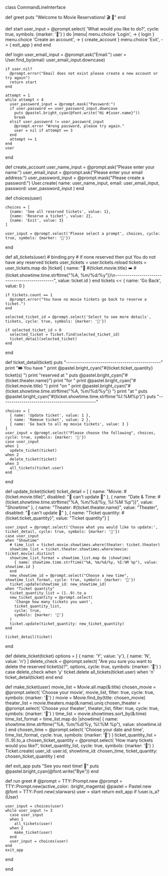 class CommandLineInterface

  def greet
    puts "Welcome to Movie Reservations! 🎬  🍿"
  end

  def start
    user_input = @prompt.select(
      'What would you like to do?',
      cycle: true,
      symbols: {marker: '🍿'}
      ) do |menu|
      menu.choice 'Login', -> { login }
      menu.choice 'Create an account', -> { create_account }
      menu.choice 'Exit', -> { exit_app }
    end
  end

  def login
    user_email_input = @prompt.ask("Email:")
    user = User.find_by(email: user_email_input.downcase)

    if user.nil?
      @prompt.error("Email does not exist please create a new account or try again")
      return start
    end

    attempt = 1
    while attempt < 4
      user_password_input = @prompt.mask("Password:")
      if user.password == user_password_input.downcase
        puts @pastel.bright_cyan(@font.write("Hi #{user.name}"))
        break
      elsif user.password != user_password_input 
        @prompt.error "Wrong password, please try again."
        user = nil if attempt == 3
      end
      attempt += 1
    end
    user
  end

  def create_account
    user_name_input = @prompt.ask("Please enter your name:")
    user_email_input = @prompt.ask("Please enter your email address:")
    user_password_input = @prompt.mask("Please create a password:")
    User.create(
      name: user_name_input,
      email: user_email_input,
      password: user_password_input
    )
  end

  def choices(user)
    
    choices = [
      {name: 'See all reserved tickets', value: 1},
      {name: 'Reserve a ticket', value: 2},
      {name: 'Exit', value: 3}
    ]

    user_input = @prompt.select('Please select a prompt', choices, cycle: true, symbols: {marker: '🍿'})
  end

  def all_tickets(user)
    # binding.pry
    # if none reserved then put You do not have any reserved tickets
    user_tickets = user.tickets.reload
    tickets = user_tickets.map do |ticket|
      {
        name: "🙌  #{ticket.movie.title} ➡️ #{ticket.showtime.time.strftime("%A, %m/%d/%y")}\n-----------------------------------------------",
        value: ticket.id
      }
    end
    tickets << { name: 'Go Back', value: 0 }

    if tickets.count == 1
      @prompt.error("You have no movie tickets go back to reserve a ticket.")
    end

    selected_ticket_id = @prompt.select('Select to see more details', tickets, cycle: true, symbols: {marker: '🍿'})

    if selected_ticket_id > 0
      selected_ticket = Ticket.find(selected_ticket_id)
      ticket_detail(selected_ticket)
    end
  end

  def ticket_detail(ticket)
    puts "-----------------------------------------------"
    print "🎟  You have "
    print @pastel.bright_cyan("#{ticket.ticket_quantity} ticket(s) ")
    print "reserved at "
    puts @pastel.bright_cyan("#{ticket.theater.name}")
    print "for "
    print @pastel.bright_cyan("#{ticket.movie.title} ")
    print "on "
    print @pastel.bright_cyan("#{ticket.showtime.time.strftime("%A, %m/%d/%y")} ")
    print "at "
    puts @pastel.bright_cyan("#{ticket.showtime.time.strftime'%I:%M%p'}")
    puts "-----------------------------------------------"
    
    choices = [
      { name: 'Update ticket', value: 1 },
      { name: 'Remove ticket', value: 2 },
      { name: 'Go back to all my movie tickets', value: 3 }
    ]
    user_input = @prompt.select("Please choose the following", choices, cycle: true, symbols: {marker: '🍿'})
    case user_input
    when 1
      update_ticket(ticket)
    when 2
      delete_ticket(ticket)
    when 3
      all_tickets(ticket.user)
    end
  end

  def update_ticket(ticket)
    ticket_detail = [
      { name: "Movie: #{ticket.movie.title}", disabled: "🚫  can't update 🚫" },
      { name: "Date & Time: #{ticket.showtime.time.strftime("%A, %m/%d/%y, %I:%M %p")}", value: "Showtime" },
      { name: "Theater: #{ticket.theater.name}", value: "Theater", disabled: "🚫  can't update 🚫" },
      { name: "Ticket quantity: #{ticket.ticket_quantity}", value: "Ticket quantity"}
    ]
  
    user_input = @prompt.select('Choose what you would like to update:', ticket_detail, cycle: true, symbols: {marker: '🍿'})
    case user_input
    when "Showtime"
      # time_list = ticket.movie.showtimes.where(theater: ticket.theater)
      showtime_list = ticket.theater.showtimes.where(movie: ticket.movie).distinct
      showtime_list_format = showtime_list.map do |showtime|
        { name: showtime.time.strftime("%A, %m/%d/%y, %I:%M %p"), value: showtime.id }
      end
      new_showtime_id = @prompt.select("Choose a new time", showtime_list_format, cycle: true, symbols: {marker: '🍿'})
      ticket.update(showtime_id: new_showtime_id)
    when "Ticket quantity"
      ticket_quantity_list = (1..9).to_a
      new_ticket_quantity = @prompt.select(
        'Change how many tickets you want',
        ticket_quantity_list,
        cycle: true,
        symbols: {marker: '🍿'}
      )
      ticket.update(ticket_quantity: new_ticket_quantity)
    end

    ticket_detail(ticket)
  end

  def delete_ticket(ticket)
    options = [
      { name: 'Y', value: 'y'},
      { name: 'N', value: 'n'}
    ]
    delete_check = @prompt.select(
      "Are you sure you want to delete the reserved ticket(s)?",
      options,
      cycle: true,
      symbols: {marker: '🍿'}
    )
    case delete_check
    when 'y'
      ticket.delete
      all_tickets(ticket.user)
    when 'n'
      ticket_detail(ticket)
    end
  end
  
  def make_ticket(user)
    movie_list = Movie.all.map(&:title)
    chosen_movie = @prompt.select(
      'Choose your movie',
      movie_list,
      filter: true,
      cycle: true,
      symbols: {marker: '🍿'}
    )
    movie = Movie.find_by(title: chosen_movie)
    theater_list = movie.theaters.map(&:name).uniq
    chosen_theater = @prompt.select(
      'Choose your theater',
      theater_list,
      filter: true,
      cycle: true,
      symbols: {marker: '🍿'}
    )
    time_list = movie.showtimes.sort_by(&:time)
    time_list_format = time_list.map do |showtime|
      { name: showtime.time.strftime("%A, %m/%d/%y, %I:%M %p"), value: showtime.id }
    end
    chosen_time = @prompt.select(
      'Choose your date and time',
      time_list_format,
      cycle: true,
      symbols: {marker: '🍿'}
    )
    ticket_quantity_list = (1..9).to_a
    chosen_ticket_quantity = @prompt.select(
      'How many tickets would you like?',
      ticket_quantity_list,
      cycle: true,
      symbols: {marker: '🍿'}
    )
    Ticket.create(
      user_id: user.id,
      showtime_id: chosen_time,
      ticket_quantity: chosen_ticket_quantity
    )
  end
                
                
  def exit_app
    puts "See you next time! 👋"
    puts @pastel.bright_cyan(@font.write("Bye"))
  end

  def run
    greet
    # @prompt =  TTY::Prompt.new
    @prompt = TTY::Prompt.new(active_color: :bright_magenta)
    @pastel = Pastel.new
    @font = TTY::Font.new(:starwars)
    user = start
    return exit_app if !user.is_a?(User)

    user_input = choices(user)
    while user_input != 3
      case user_input
      when 1
        all_tickets(user)
      when 2
        make_ticket(user)
      end
      user_input = choices(user)
    end
    exit_app
  end

end